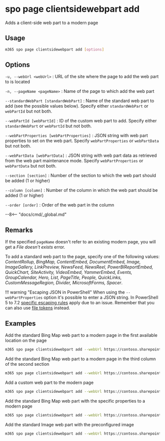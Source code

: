 # spo page clientsidewebpart add

Adds a client-side web part to a modern page

## Usage

```sh
m365 spo page clientsidewebpart add [options]
```

## Options

`-u, --webUrl <webUrl>`
: URL of the site where the page to add the web part to is located

`-n, --pageName <pageName>`
: Name of the page to which add the web part

`--standardWebPart [standardWebPart]`
: Name of the standard web part to add (see the possible values below). Specify either `standardWebPart` or `webPartId` but not both.

`--webPartId [webPartId]`
: ID of the custom web part to add. Specify either `standardWebPart` or `webPartId` but not both.

`--webPartProperties [webPartProperties]`
: JSON string with web part properties to set on the web part. Specify `webPartProperties` or `webPartData` but not both.

`--webPartData [webPartData]`
: JSON string with web part data as retrieved from the web part maintenance mode. Specify `webPartProperties` or `webPartData` but not both.

`--section [section]`
: Number of the section to which the web part should be added (1 or higher)

`--column [column]`
: Number of the column in which the web part should be added (1 or higher)

`--order [order]`
: Order of the web part in the column

--8<-- "docs/cmd/_global.md"

## Remarks

If the specified `pageName` doesn't refer to an existing modern page, you will get a _File doesn't exists_ error.

To add a standard web part to the page, specify one of the following values: _ContentRollup, BingMap, ContentEmbed, DocumentEmbed, Image, ImageGallery, LinkPreview, NewsFeed, NewsReel, PowerBIReportEmbed, QuickChart, SiteActivity, VideoEmbed, YammerEmbed, Events, GroupCalendar, Hero, List, PageTitle, People, QuickLinks, CustomMessageRegion, Divider, MicrosoftForms, Spacer_.

!!! warning "Escaping JSON in PowerShell"
    When using the `--webPartProperties` option it's possible to enter a JSON string. In PowerShell 5 to 7.2 [specific escaping rules](./../../../user-guide/using-cli.md#escaping-double-quotes-in-powershell) apply due to an issue. Remember that you can also use [file tokens](./../../../user-guide/using-cli.md#passing-complex-content-into-cli-options) instead.

## Examples

Add the standard Bing Map web part to a modern page in the first available location on the page

```sh
m365 spo page clientsidewebpart add --webUrl https://contoso.sharepoint.com/sites/a-team --pageName page.aspx --standardWebPart BingMap
```

Add the standard Bing Map web part to a modern page in the third column of the second section

```sh
m365 spo page clientsidewebpart add --webUrl https://contoso.sharepoint.com/sites/a-team --pageName page.aspx --standardWebPart BingMap --section 2 --column 3
```

Add a custom web part to the modern page

```sh
m365 spo page clientsidewebpart add --webUrl https://contoso.sharepoint.com/sites/a-team --pageName page.aspx --webPartId 3ede60d3-dc2c-438b-b5bf-cc40bb2351e1
```

Add the standard Bing Map web part with the specific properties to a modern page

```sh
m365 spo page clientsidewebpart add --webUrl https://contoso.sharepoint.com/sites/a-team --pageName page.aspx --standardWebPart BingMap --webPartProperties '{"Title":"Foo location"}'
```

Add the standard Image web part with the preconfigured image

```sh
m365 spo page clientsidewebpart add --webUrl https://contoso.sharepoint.com/sites/a-team --pageName page.aspx --standardWebPart Image --webPartData '{ "dataVersion": "1.8", "serverProcessedContent": {"htmlStrings":{},"searchablePlainTexts":{"captionText":""},"imageSources":{"imageSource":"/sites/team-a/SiteAssets/work-life-balance.png"},"links":{}}, "properties": {"imageSourceType":2,"altText":"a group of people on a beach","overlayText":"Work life balance","fileName":"48146-OFF12_Justice_01.png","siteId":"27664b85-067d-4be9-a7d7-89b2e804d09f","webId":"a7664b85-067d-4be9-a7d7-89b2e804d09f","listId":"37664b85-067d-4be9-a7d7-89b2e804d09f","uniqueId":"67664b85-067d-4be9-a7d7-89b2e804d09f","imgWidth":650,"imgHeight":433,"fixAspectRatio":false,"isOverlayTextEnabled":true}}'
```

